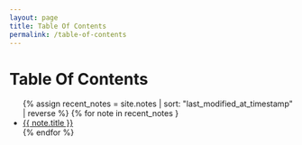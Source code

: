 ```yaml
---
layout: page
title: Table Of Contents
permalink: /table-of-contents
---
```


# Table Of Contents

<ul>
  {% assign recent_notes = site.notes | sort: "last_modified_at_timestamp" | reverse %}
  {% for note in recent_notes }
    <li>
      <a class="internal-link" href="{{ note.url }}">{{ note.title }}</a>
    </li>
  {% endfor %}
</ul>